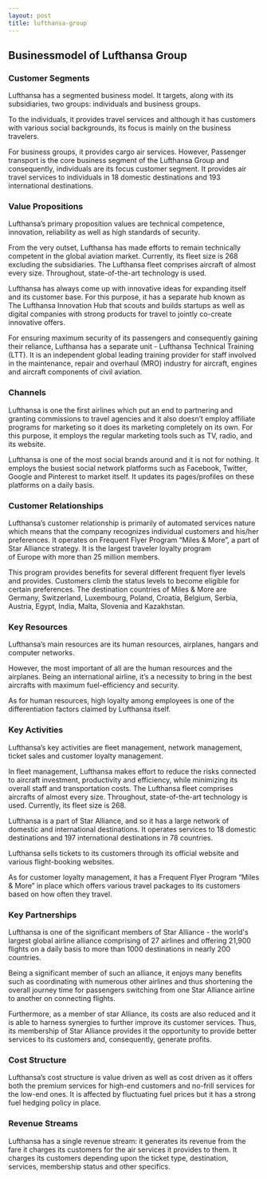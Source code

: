```yaml
---
layout: post
title: lufthansa-group
---
```


Businessmodel of Lufthansa Group
---------------------------------

### Customer Segments

Lufthansa has a segmented business model. It targets, along with its subsidiaries, two groups: individuals and business groups.

To the individuals, it provides travel services and although it has customers with various social backgrounds, its focus is mainly on the business travelers.

For business groups, it provides cargo air services. However, Passenger transport is the core business segment of the Lufthansa Group and consequently, individuals are its focus customer segment. It provides air travel services to individuals in 18 domestic destinations and 193 international destinations.

### Value Propositions

Lufthansa’s primary proposition values are technical competence, innovation, reliability as well as high standards of security.

From the very outset, Lufthansa has made efforts to remain technically competent in the global aviation market. Currently, its fleet size is 268 excluding the subsidiaries. The Lufthansa fleet comprises aircraft of almost every size. Throughout, state-of-the-art technology is used.

Lufthansa has always come up with innovative ideas for expanding itself and its customer base. For this purpose, it has a separate hub known as The Lufthansa Innovation Hub that scouts and builds startups as well as digital companies with strong products for travel to jointly co-create innovative offers.

For ensuring maximum security of its passengers and consequently gaining their reliance, Lufthansa has a separate unit - Lufthansa Technical Training (LTT). It is an independent global leading training provider for staff involved in the maintenance, repair and overhaul (MRO) industry for aircraft, engines and aircraft components of civil aviation.

### Channels

Lufthansa is one the first airlines which put an end to partnering and granting commissions to travel agencies and it also doesn’t employ affiliate programs for marketing so it does its marketing completely on its own. For this purpose, it employs the regular marketing tools such as TV, radio, and its website.

Lufthansa is one of the most social brands around and it is not for nothing. It employs the busiest social network platforms such as Facebook, Twitter, Google and Pinterest to market itself. It updates its pages/profiles on these platforms on a daily basis.

### Customer Relationships

Lufthansa’s customer relationship is primarily of automated services nature which means that the company recognizes individual customers and his/her preferences. It operates on Frequent Flyer Program “Miles & More”, a part of Star Alliance strategy. It is the largest traveler loyalty program of Europe with more than 25 million members.

This program provides benefits for several different frequent flyer levels and provides. Customers climb the status levels to become eligible for certain preferences. The destination countries of Miles & More are Germany, Switzerland, Luxembourg, Poland, Croatia, Belgium, Serbia, Austria, Egypt, India, Malta, Slovenia and Kazakhstan.

### Key Resources

Lufthansa’s main resources are its human resources, airplanes, hangars and computer networks.

However, the most important of all are the human resources and the airplanes. Being an international airline, it’s a necessity to bring in the best aircrafts with maximum fuel-efficiency and security.

As for human resources, high loyalty among employees is one of the differentiation factors claimed by Lufthansa itself.

### Key Activities

Lufthansa’s key activities are fleet management, network management, ticket sales and customer loyalty management.

In fleet management, Lufthansa makes effort to reduce the risks connected to aircraft investment, productivity and efficiency, while minimizing its overall staff and transportation costs. The Lufthansa fleet comprises aircrafts of almost every size. Throughout, state-of-the-art technology is used. Currently, its fleet size is 268.

Lufthansa is a part of Star Alliance, and so it has a large network of domestic and international destinations. It operates services to 18 domestic destinations and 197 international destinations in 78 countries.

Lufthansa sells tickets to its customers through its official website and various flight-booking websites.

As for customer loyalty management, it has a Frequent Flyer Program “Miles & More” in place which offers various travel packages to its customers based on how often they travel.

### Key Partnerships

Lufthansa is one of the significant members of Star Alliance - the world's largest global airline alliance comprising of 27 airlines and offering 21,900 flights on a daily basis to more than 1000 destinations in nearly 200 countries.

Being a significant member of such an alliance, it enjoys many benefits such as coordinating with numerous other airlines and thus shortening the overall journey time for passengers switching from one Star Alliance airline to another on connecting flights.

Furthermore, as a member of star Alliance, its costs are also reduced and it is able to harness synergies to further improve its customer services. Thus, its membership of Star Alliance provides it the opportunity to provide better services to its customers and, consequently, generate profits.

### Cost Structure

Lufthansa’s cost structure is value driven as well as cost driven as it offers both the premium services for high-end customers and no-frill services for the low-end ones. It is affected by fluctuating fuel prices but it has a strong fuel hedging policy in place.

### Revenue Streams

Lufthansa has a single revenue stream: it generates its revenue from the fare it charges its customers for the air services it provides to them. It charges its customers depending upon the ticket type, destination, services, membership status and other specifics.

